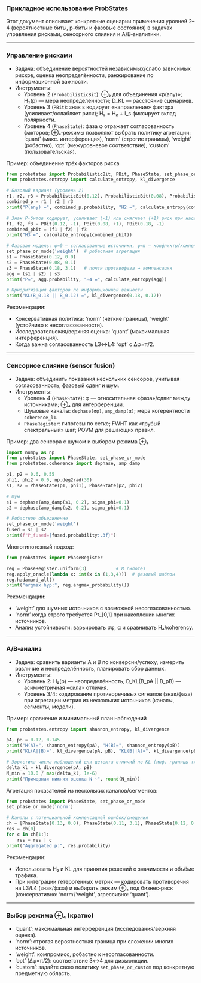 ### Прикладное использование ProbStates

Этот документ описывает конкретные сценарии применения уровней 2–4 (вероятностные биты, p-биты и фазовые состояния) в задачах управления рисками, сенсорного слияния и A/B‑аналитики.

---

### Управление рисками

- Задача: объединение вероятностей независимых/слабо зависимых рисков, оценка неопределённости, ранжирование по информационной важности.
- Инструменты:
  - Уровень 2 (`ProbabilisticBit`): ⊕₂ для объединения «p(any)»; H₂(p) — мера неопределённости; D_KL — расстояние сценариев.
  - Уровень 3 (`PBit`): знак s кодирует «направление» фактора (усиливает/ослабляет риск); H₃ = H₂ + I_s фиксирует вклад полярности.
  - Уровень 4 (`PhaseState`): фаза φ отражает согласованность факторов; ⊕₄‑режимы позволяют выбрать политику агрегации: ‘quant’ (макс. интерференция), ‘norm’ (строгие границы), ‘weight’ (робастно), ‘opt’ (межуровневое соответствие), ‘custom’ (пользовательская).

Пример: объединение трёх факторов риска

```python
from probstates import ProbabilisticBit, PBit, PhaseState, set_phase_or_mode
from probstates.entropy import calculate_entropy, kl_divergence

# Базовый вариант (уровень 2)
r1, r2, r3 = ProbabilisticBit(0.12), ProbabilisticBit(0.08), ProbabilisticBit(0.18)
combined_p = r1 | r2 | r3
print("P(any) =", combined_p.probability, "H2 =", calculate_entropy(combined_p))

# Знак P-битов кодирует, усиливает (-1) или смягчает (+1) риск при насыщении
f1, f2, f3 = PBit(0.12, -1), PBit(0.08, +1), PBit(0.18, -1)
combined_pbit = (f1 | f2) | f3
print("H3 =", calculate_entropy(combined_pbit))

# Фазовая модель: φ≈0 — согласованные источники, φ≈π — конфликты/компенсация
set_phase_or_mode('weight')  # робастная агрегация
s1 = PhaseState(0.12, 0.0)
s2 = PhaseState(0.08, 0.1)
s3 = PhaseState(0.18, 3.1)   # почти противофаза → компенсация
agg = (s1 | s2) | s3
print("P≈", agg.probability, "H4 =", calculate_entropy(agg))

# Приоритизация факторов по информационной важности
print("KL(B_0.18 || B_0.12) =", kl_divergence(0.18, 0.12))
```

Рекомендации:
- Консервативная политика: ‘norm’ (чёткие границы), ‘weight’ (устойчиво к несогласованности).
- Исследовательская/верхняя оценка: ‘quant’ (максимальная интерференция).
- Когда важна согласованность L3↔L4: ‘opt’ с Δφ=π/2.

---

### Сенсорное слияние (sensor fusion)

- Задача: объединить показания нескольких сенсоров, учитывая согласованность, фазовый сдвиг и шум.
- Инструменты:
  - Уровень 4 (`PhaseState`): φ — относительная «фаза»/сдвиг между источниками; ⊕₄ для интерференции.
  - Шумовые каналы: `dephase(σφ)`, `amp_damp(α)`; мера когерентности `coherence_l1`.
  - `PhaseRegister`: гипотезы по сетке; FWHT как «грубый спектральный» шаг; POVM для решающих правил.

Пример: два сенсора с шумом и выбором режима ⊕₄

```python
import numpy as np
from probstates import PhaseState, set_phase_or_mode
from probstates.coherence import dephase, amp_damp

p1, p2 = 0.6, 0.55
phi1, phi2 = 0.0, np.deg2rad(30)
s1, s2 = PhaseState(p1, phi1), PhaseState(p2, phi2)

# Шум
s1 = dephase(amp_damp(s1, 0.2), sigma_phi=0.1)
s2 = dephase(amp_damp(s2, 0.2), sigma_phi=0.1)

# Робастное объединение
set_phase_or_mode('weight')
fused = s1 | s2
print(f"P_fused={fused.probability:.3f}")
```

Многогипотезный подход:

```python
from probstates import PhaseRegister

reg = PhaseRegister.uniform(3)           # 8 гипотез
reg.apply_oracle(lambda x: int(x in (1,3,4)))  # фазовый шаблон
reg.hadamard_all()
print("argmax hyp:", reg.argmax_probability())
```

Рекомендации:
- ‘weight’ для шумных источников с возможной несогласованностью.
- ‘norm’ когда строго требуется P∈[0,1] при накоплении многих источников.
- Анализ устойчивости: варьировать σφ, α и сравнивать H₄/коherency.

---

### A/B‑анализ

- Задача: сравнить варианты A и B по конверсии/успеху, измерить различие и неопределённость, планировать сбор данных.
- Инструменты:
  - Уровень 2: H₂(p) — неопределённость, D_KL(B_pA || B_pB) — асимметричная «сила» отличия.
  - Уровень 3/4: кодирование противоречивых сигналов (знак/фаза) при агрегации метрик из нескольких источников (каналы, сегменты, модели).

Пример: сравнение и минимальный план наблюдений

```python
from probstates.entropy import shannon_entropy, kl_divergence

pA, pB = 0.12, 0.145
print("H(A)=", shannon_entropy(pA), "H(B)=", shannon_entropy(pB))
print("KL(A||B)=", kl_divergence(pA, pB), "KL(B||A)=", kl_divergence(pB, pA))

# Эвристика числа наблюдений для детекта отличий по KL (инф. границы типа Чернова)
delta_kl = kl_divergence(pA, pB)
N_min ≈ 10.0 / max(delta_kl, 1e-6)
print("Примерная нижняя оценка N ~", round(N_min))
```

Агрегация показателей из нескольких каналов/сегментов:

```python
from probstates import PhaseState, set_phase_or_mode
set_phase_or_mode('norm')

# Каналы с потенциальной компенсацией ошибок/смещения
ch = [PhaseState(0.13, 0.0), PhaseState(0.11, 3.1), PhaseState(0.12, 0.2)]
res = ch[0]
for c in ch[1:]:
    res = res | c
print("Aggregated p:", res.probability)
```

Рекомендации:
- Использовать H₂ и KL для принятия решений о значимости и объёме трафика.
- При интеграции гетерогенных метрик — кодировать противоречия на L3/L4 (знак/фаза) и выбирать режим ⊕₄ под бизнес‑риск (консервативно: ‘norm’/‘weight’, агрессивно: ‘quant’).

---

### Выбор режима ⊕₄ (кратко)

- ‘quant’: максимальная интерференция (исследования/верхняя оценка).
- ‘norm’: строгая вероятностная граница при сложении многих источников.
- ‘weight’: компромисс, робастно к несогласованности.
- ‘opt’ (Δφ=π/2): соответствие 3↔4 для дизъюнкции.
- ‘custom’: задайте свою политику `set_phase_or_custom` под конкретную предметную область.


